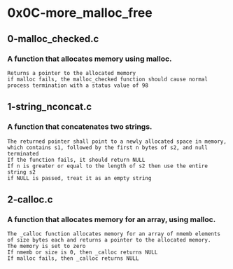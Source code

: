 # 0x0C-more_malloc_free
## 0-malloc_checked.c
### A function that allocates memory using malloc.

    Returns a pointer to the allocated memory
    if malloc fails, the malloc_checked function should cause normal process termination with a status value of 98

## 1-string_nconcat.c
### A function that concatenates two strings.

    The returned pointer shall point to a newly allocated space in memory, which contains s1, followed by the first n bytes of s2, and null terminated
    If the function fails, it should return NULL
    If n is greater or equal to the length of s2 then use the entire string s2
    if NULL is passed, treat it as an empty string

## 2-calloc.c
### A function that allocates memory for an array, using malloc.

    The _calloc function allocates memory for an array of nmemb elements of size bytes each and returns a pointer to the allocated memory.
    The memory is set to zero
    If nmemb or size is 0, then _calloc returns NULL
    If malloc fails, then _calloc returns NULL

